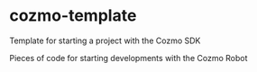 # cozmo-template
Template for starting a project with the Cozmo SDK

Pieces of code for starting developments with the Cozmo Robot

